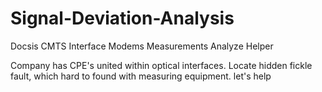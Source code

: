 # Signal-Deviation-Analysis

Docsis CMTS Interface Modems Measurements Analyze Helper

Company has CPE's united within optical interfaces.
Locate hidden fickle fault, which hard to found with measuring equipment.
let's help
